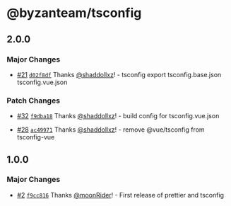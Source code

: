 # @byzanteam/tsconfig

## 2.0.0

### Major Changes

- [#21](https://github.com/Byzanteam/jet-linter/pull/21) [`d02f8df`](https://github.com/Byzanteam/jet-linter/commit/d02f8dfd3328891c1fd1ded998fc8aa46373b1d9) Thanks [@shaddollxz](https://github.com/shaddollxz)! - tsconfig export tsconfig.base.json tsconfig.vue.json

### Patch Changes

- [#32](https://github.com/Byzanteam/jet-linter/pull/32) [`f9dba18`](https://github.com/Byzanteam/jet-linter/commit/f9dba18e3c65d0856bebdda409a6999a98d87731) Thanks [@shaddollxz](https://github.com/shaddollxz)! - build config for tsconfig.vue.json

- [#28](https://github.com/Byzanteam/jet-linter/pull/28) [`ac49971`](https://github.com/Byzanteam/jet-linter/commit/ac49971221d704711bcdbd3e8b8d21365e2311d1) Thanks [@shaddollxz](https://github.com/shaddollxz)! - remove @vue/tsconfig from tsconfig-vue

## 1.0.0

### Major Changes

- [#2](https://github.com/Byzanteam/jet-linter/pull/2) [`f9cc816`](https://github.com/Byzanteam/jet-linter/commit/f9cc81670145beb04e727cd8386e44ebe8da5e13) Thanks [@moonRider](https://github.com/moonRider)! - First release of prettier and tsconfig
